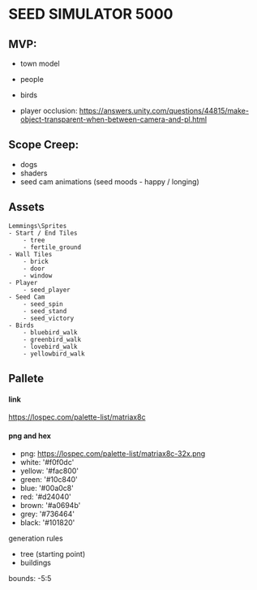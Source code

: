 # SEED SIMULATOR 5000

## MVP:
  - town model
  - people
  - birds

  - player occlusion: https://answers.unity.com/questions/44815/make-object-transparent-when-between-camera-and-pl.html

## Scope Creep:
  - dogs
  - shaders
  - seed cam animations (seed moods - happy / longing)

## Assets
	Lemmings\Sprites
	- Start / End Tiles
		- tree
		- fertile_ground
	- Wall Tiles
		- brick
		- door
		- window
	- Player
		- seed_player
	- Seed Cam 
		- seed_spin
		- seed_stand
		- seed_victory
	- Birds
		- bluebird_walk
		- greenbird_walk
		- lovebird_walk
		- yellowbird_walk

## Pallete
#### link

https://lospec.com/palette-list/matriax8c

#### png and hex

  - png: https://lospec.com/palette-list/matriax8c-32x.png
  - white: '#f0f0dc'
  - yellow: '#fac800'
  - green: '#10c840'
  - blue: '#00a0c8'
  - red: '#d24040'
  - brown: '#a0694b'
  - grey: '#736464'
  - black: '#101820'

generation rules

- tree (starting point)
- buildings

bounds: 
  -5:5
